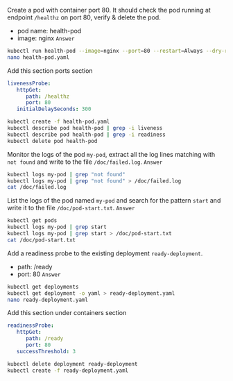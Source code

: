 Create a pod with container port 80. It should check the pod running at endpoint `/healthz` on port 80, verify & delete the pod.
- pod name: health-pod
- image: nginx
`Answer`
```bash
kubectl run health-pod --image=nginx --port=80 --restart=Always --dry-run=client -o yaml > health-pod.yaml
nano health-pod.yaml
```
Add this section ports section
```yaml
livenessProbe:
   httpGet:
      path: /healthz
      port: 80
   initialDelaySeconds: 300
```
```bash
kubectl create -f health-pod.yaml
kubectl describe pod health-pod | grep -i liveness
kubectl describe pod health-pod | grep -i readiness
kubectl delete pod health-pod
```

Monitor the logs of the pod `my-pod`, extract all the log lines matching with `not found` and write to the file `/doc/failed.log`.
`Answer`
```bash
kubectl logs my-pod | grep "not found"
kubectl logs my-pod | grep "not found" > /doc/failed.log
cat /doc/failed.log
```

List the logs of the pod named `my-pod` and search for the pattern `start` and write it to the file `/doc/pod-start.txt`.
`Answer`
```bash
kubectl get pods
kubectl logs my-pod | grep start
kubectl logs my-pod | grep start > /doc/pod-start.txt
cat /doc/pod-start.txt
```

Add a readiness probe to the existing deployment `ready-deployment`.
- path: /ready
- port: 80
`Answer`
```bash
kubectl get deployments
kubectl get deployment -o yaml > ready-deployment.yaml
nano ready-deployment.yaml
```
Add this section under containers section
```yaml
readinessProbe:
   httpGet:
      path: /ready
      port: 80
   successThreshold: 3
```
```bash
kubectl delete deployment ready-deployment
kubectl create -f ready-deployment.yaml
```